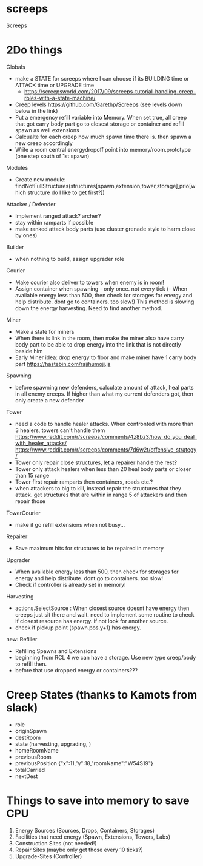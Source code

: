 # screeps
Screeps 

# 2Do things # 


Globals
- make a STATE for screeps where I can choose if its BUILDING time or ATTACK time or UPGRADE time
	- https://screepsworld.com/2017/09/screeps-tutorial-handling-creep-roles-with-a-state-machine/
- Creep levels https://github.com/Garethp/Screeps (see levels down below in the link)
- Put a emergency refill variable into Memory. When set true, all creep that got carry body part go to closest storage or container and refill spawn as well extensions
- Calcualte for each creep how much spawn time there is. then spawn a new creep accordingly
- Write a room central energydropoff point into memory/room.prototype (one step south of 1st spawn)

Modules
- Create new module: findNotFullStructures(structures[spawn,extension,tower,storage],prio[which structure do I like to get first?])

Attacker / Defender
- Implement ranged attack? archer?
- stay within ramparts if possible
- make ranked attack body parts (use cluster grenade style to harm close by ones)

Builder
- when nothing to build, assign upgrader role

Courier
- Make courier also deliver to towers when enemy is in room!
- Assign container when spawning - only once. not every tick
(- When available energy less than 500, then check for storages for energy and help distribute. dont go to containers. too slow!) This method is slowing down the energy harvesting. Need to find another method.

Miner
- Make a state for miners
- When there is link in the room, then make the miner also have carry body part to be able to drop energy into the link that is not directly beside him
- Early Miner idea: drop energy to floor and make miner have 1 carry body part https://hastebin.com/rajihumoji.js

Spawning
- before spawning new defenders, calculate amount of attack, heal parts in all enemy creeps. If higher than what my current defenders got, then only create a new defender

Tower
- need a code to handle healer attacks. When confronted with more than 3 healers, towers can't handle them
https://www.reddit.com/r/screeps/comments/4z8bz3/how_do_you_deal_with_healer_attacks/
https://www.reddit.com/r/screeps/comments/7d6w2t/offensive_strategy/
- Tower only repair close structures, let a repairer handle the rest?
- Tower only attack healers when less than 20 heal body parts or closer than 15 range
- Tower first repair ramparts then containers, roads etc.?
- when attackers to big to kill, instead repair the structures that they attack. get structures that are within in range 5 of attackers and then repair those

TowerCourier
- make it go refill extensions when not busy...


Repairer
- Save maximum hits for structures to be repaired in memory

Upgrader
- When available energy less than 500, then check for storages for energy and help distribute. dont go to containers. too slow!
- Check if controller is already set in memory!

Harvesting 
- actions.SelectSource : When closest source doesnt have energy then creeps just sit there and wait. need to implement some routine to check if closest resource has energy. if not look for another source.
- check if pickup point (spawn.pos.y+1) has energy.

new: Refiller
- Refilling Spawns and Extensions
- beginning from RCL 4 we can have a storage. Use new type creep/body to refill then.
- before that use dropped energy or containers???





# Creep States (thanks to Kamots from slack) #
- role
- originSpawn
- destRoom
- state (harvesting, upgrading, )
- homeRoomName
- previousRoom
- previousPosition {"x":11,"y":18,"roomName":"W54S19"}
- totalCarried
- nextDest


# Things to save into memory to save CPU #
1. Energy Sources (Sources, Drops, Containers, Storages)
2. Facilities that need energy (Spawn, Extensions, Towers, Labs)
3. Construction Sites (not needed!)
4. Repair Sites (maybe only get those every 10 ticks?)
5. Upgrade-Sites (Controller)

